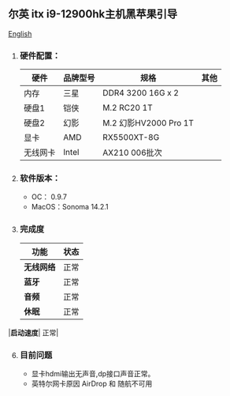 ## 尔英 itx i9-12900hk主机黑苹果引导 

[English](https://github.com/ispace-top/Hackintosh-EFI-Erying-12900hk-ITX-Sonoma-OC097/blob/main/README_en.md)
1. ### 硬件配置：
   |硬件|品牌型号|规格|其他|
   |--|--|--|--|
   |内存|三星|DDR4 3200 16G x 2||
   |硬盘1 |铠侠|M.2  RC20 1T||
   |硬盘2 |幻影|M.2 幻影HV2000 Pro 1T||
   |显卡 |AMD|RX5500XT-8G||
   |无线网卡| Intel |AX210 006批次||
     
3. ### 软件版本：
   - OC： 0.9.7
   - MacOS：Sonoma 14.2.1
  
4. ### 完成度
      |功能|状态|
   |-|-|
   |**无线网络**| 正常|
   |**蓝牙** |正常|
   |**音频**| 正常|
   |**休眠** |正常|
  |**启动速度**| 正常|

  
6. ### 目前问题
   - 显卡hdmi输出无声音,dp接口声音正常。
   - 英特尔网卡原因 AirDrop 和 随航不可用
